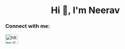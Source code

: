 <h1 align="center">Hi 👋, I'm Neerav</h1>
<h3 align="left">Connect with me:</h3>
<p align="left">
<a href="https://linkedin.com/in/https://www.linkedin.com/in/neerav-ganate-99b6451a6/" target="blank"><img align="center" src="https://cdn.jsdelivr.net/npm/simple-icons@3.0.1/icons/linkedin.svg" alt="https://www.linkedin.com/in/neerav-ganate-99b6451a6/" height="30" width="40" /></a>
</p>
